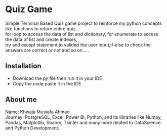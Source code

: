# Quiz Game 
Simple Terminal Based Quiz game project to reinforce my python concepts like functions to return entire quiz,  
for loop to access the data of list and dictionary, for enumerate to access the data of list and create indexes,  
try and except statement to valided the user input,if-else to check the answers are correct or not and so on.....  


## Installation 
- Download the py file then run it in your IDE
- Copy the code paste it in the IDE

## About me
Name: Khwaja Mustafa Ahmad  
Journey: PostgreSQL, Excel, Power BI, Python, and its libraries like Numpy, Pandas, Matplotlib, Seabor, Tkinter and many more related to DataScience and Python Development.